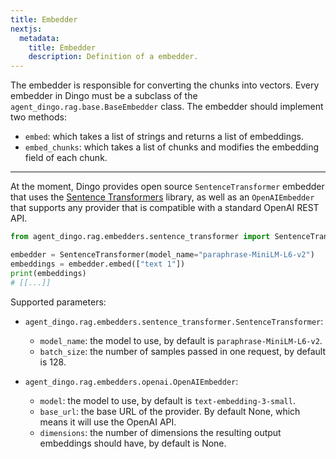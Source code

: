 ```yaml
---
title: Embedder
nextjs:
  metadata:
    title: Embedder
    description: Definition of a embedder.
---
```


The embedder is responsible for converting the chunks into vectors. Every embedder in Dingo must be a subclass of the `agent_dingo.rag.base.BaseEmbedder` class. The embedder should implement two methods:

- `embed`: which takes a list of strings and returns a list of embeddings.
- `embed_chunks`: which takes a list of chunks and modifies the embedding field of each chunk.

---

At the moment, Dingo provides open source `SentenceTransformer` embedder that uses the [Sentence Transformers](https://sbert.net/) library, as well as an `OpenAIEmbedder` that supports any provider that is compatible with a standard OpenAI REST API.

```python
from agent_dingo.rag.embedders.sentence_transformer import SentenceTransformer

embedder = SentenceTransformer(model_name="paraphrase-MiniLM-L6-v2")
embeddings = embedder.embed(["text 1"])
print(embeddings)
# [[...]]
```
Supported parameters:

- `agent_dingo.rag.embedders.sentence_transformer.SentenceTransformer`:
  - `model_name`: the model to use, by default is `paraphrase-MiniLM-L6-v2`.
  - `batch_size`: the number of samples passed in one request, by default is 128.

- `agent_dingo.rag.embedders.openai.OpenAIEmbedder`:
  - `model`: the model to use, by default is `text-embedding-3-small`.
  - `base_url`: the base URL of the provider. By default None, which means it will use the OpenAI API.
  - `dimensions`: the number of dimensions the resulting output embeddings should have, by default is None.